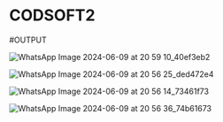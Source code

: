 # CODSOFT2
#OUTPUT





![WhatsApp Image 2024-06-09 at 20 59 10_40ef3eb2](https://github.com/Harshitha172003/CODSOFT2/assets/169264590/ce6cc158-e56b-4e97-830c-b2889e235afe)








![WhatsApp Image 2024-06-09 at 20 56 25_ded472e4](https://github.com/Harshitha172003/CODSOFT2/assets/169264590/d5ade618-d7d3-41d6-bbf8-6fcf403dc797)








![WhatsApp Image 2024-06-09 at 20 56 14_73461f73](https://github.com/Harshitha172003/CODSOFT2/assets/169264590/3d3bbb21-59f9-427f-8845-4a425a9cf25e)






![WhatsApp Image 2024-06-09 at 20 56 36_74b61673](https://github.com/Harshitha172003/CODSOFT2/assets/169264590/bbfdfb5b-3b84-441a-81fc-bd401bf6a419)
